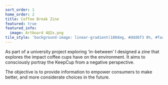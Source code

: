 ```yaml
---
sort_order: 1
home_order: 2
title: Coffee Break Zine
featured: true
featured_info:
  image: Artboard 4@2x.png
tile_style: 'background-image: linear-gradient(180deg, #ddd6f3 0%, #faaca8 100%);'
---
```


As part of a university project exploring ‘in-between’ I designed a zine that explores the impact coffee cups have on the environment. It aims to consciously portray the KeepCup from a negative perspective.

The objective is to provide information to empower consumers to make better, and more considerate choices in the future.

